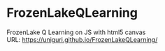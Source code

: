 # FrozenLakeQLearning
 FrozenLake Q Learning on JS with html5 canvas<br>
URL: https://uniguri.github.io/FrozenLakeQLearning/
